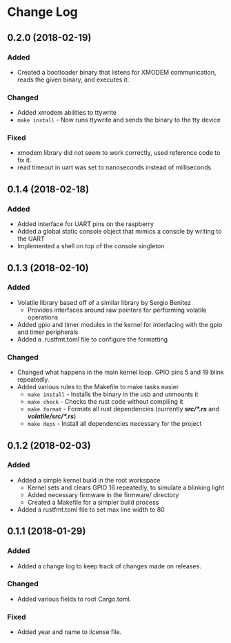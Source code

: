 # Change Log

## 0.2.0 (2018-02-19)
### Added
* Created a bootloader binary that listens for XMODEM communication, reads the given binary, and executes it.

### Changed
* Added xmodem abilities to ttywrite
* ```make install``` - Now runs ttywrite and sends the binary to the tty device

### Fixed
* xmodem library did not seem to work correctly, used reference code to fix it.
* read timeout in uart was set to nanoseconds instead of milliseconds

## 0.1.4 (2018-02-18)
### Added
* Added interface for UART pins on the raspberry
* Added a global static console object that mimics a console by writing to the UART
* Implemented a shell on top of the console singleton

## 0.1.3 (2018-02-10)
### Added
* Volatile library based off of a similar library by Sergio Benitez
  * Provides interfaces around raw pointers for performing volatile operations
* Added gpio and timer modules in the kernel for interfacing with the gpio and timer peripherals
* Added a .rustfmt.toml file to configure the formatting

### Changed
* Changed what happens in the main kernel loop. GPIO pins 5 and 19 blink repeatedly.
* Added various rules to the Makefile to make tasks easier
  * ```make install``` - Installs the binary in the usb and unmounts it
  * ```make check``` - Checks the rust code without compiling it
  * ```make format``` - Formats all rust dependencies (currently **_src/*.rs_** and **_volatile/src/*.rs_**)
  * ```make deps``` - Install all dependencies necessary for the project

## 0.1.2 (2018-02-03)
### Added
* Added a simple kernel build in the root workspace
  * Kernel sets and clears GPIO 16 repeatedly, to simulate a blinking light
  * Added necessary firmware in the firmware/ directory
  * Created a Makefile for a simpler build process
* Added a rustfmt.toml file to set max line width to 80

## 0.1.1 (2018-01-29)
### Added
* Added a change log to keep track of changes made on releases.

### Changed
* Added various fields to root Cargo.toml.

### Fixed
* Added year and name to license file.
